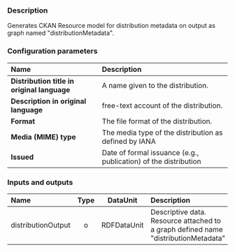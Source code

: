 ### Description

Generates CKAN Resource model for distribution metadata on output as graph named "distributionMetadata".

### Configuration parameters

| Name | Description |
|:----|:----|
|**Distribution title in original language** | A name given to the distribution.  |
|**Description in original language** | free-text account of the distribution.  |
|**Format** | The file format of the distribution.  |
|**Media (MIME) type** | The media type of the distribution as defined by IANA |
|**Issued** | Date of formal issuance (e.g., publication) of the distribution |

### Inputs and outputs

|Name |Type | DataUnit | Description | Mandatory |
|:--------|:------:|:------:|:-------------|:---------------------:|
|distributionOutput |o |RDFDataUnit | Descriptive data. Resource attached to a graph defined name "distributionMetadata" |x|
